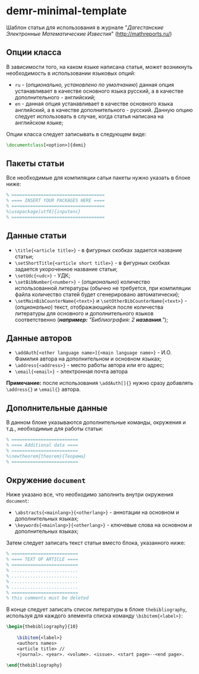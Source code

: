# demr-minimal-template

Шаблон статьи для использования в журнале "*Дагестанские Электронные Математические Известия*" (http://mathreports.ru/)

## Опции класса

В зависимости того, на каком языке написана статья, может возникнуть необходимость в использовании языковых опций:

* `ru` - (*опционально, установлено по умолчанию*) данная опция устанавливает в качестве основного языка русский, а в качестве дополнительного - английский;
* `en` - данная опция устанавливает в качестве основного языка английский, а в качестве дополнительного - русский. Данную опцию следует использовать в случае, когда статья написана на английском языке;

Опции класса следует записывать в следующем виде:
```tex
\documentclass[<option>]{demi}
```

## Пакеты статьи

Все необходимые для компиляции сатьи пакеты нужно указать в блоке ниже:
```tex
% ===================================
% ==== INSERT YOUR PACKAGES HERE ====
% ===================================
%\usepackage[utf8]{inputenc}
% ===================================
```

## Данные статьи

* `\title{<article title>}` - в фигурных скобках задается название статьи;
* `\setShortTitle{<article short title>}` - в фигурных скобках задается укороченное название статьи;
* `\setUdc{<udc>}` - УДК;
* `\setBibNumber{<number>}` - (*опционально*) количество использованной литературы (обычно не требуется, при компиляции файла количество статей будет сгенерировано автоматически);
* `\setMainBibCounterName{<text>}` и `\setOtherBibCounterName{<text>}` - (*опционально*) текст, отображающийся после количества литературы для основного и дополнительного языков соответственно (_**например:** "Библиография: 2 **названия**."_);

## Данные авторов

* `\addAuth[<other language name>]{<main language name>}` - И.О. Фамилия автора на дополнительном и основном языках;
* `\address{<address>}` - место работы автора или его адрес;
* `\email{<email>}` - электронная почта автора

**Примечание:** после использования `\addAuth[]{}` нужно сразу добавлять `\address{}` и `\email{}` автора.

## Дополнительные данные

В данном блоке указываются дополнительные команды, окружения и т.д., необходимые для работы статьи:

```tex
% =========================
% ==== Additional data ====
% =========================
%\newtheorem{theorem}{Теорема}
% =========================
```

## Окружение `document`

Ниже указано все, что необходимо заполнить внутри окружения `document`: 

* `\abstracts{<mainlang>}{<otherlang>}` - аннотации на основном и дополнительных языках;
* `\keywords{<mainlang>}{<otherlang>}` - ключевые слова на основном и дополнительных языках;

Затем следует записать текст статьи вместо блока, указанного ниже:
```tex
% =========================
% ==== TEXT OF ARTICLE ====
% =========================
% .........................
% .........................
% .........................
% .........................
% =========================
% this comments must be deleted
```

В конце следует записать список литературы в блоке `thebibliography`, используя для каждого элемента списка команду `\bibitem{<label>}`:
```tex
\begin{thebibliography}{10}
    
    \bibitem{<label>} 
    <authors names> 
    <article title> // 
    <journal>. <year>. <volume>. <issue>. <start page>--<end page>.
    
\end{thebibliography}
```
